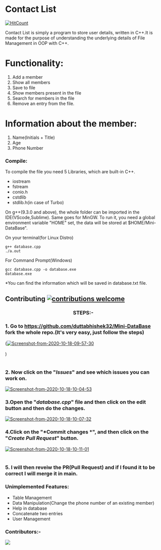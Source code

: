 # Contact List
[![HitCount](http://hits.dwyl.com/duttabhishek32/Mini-DataBase.svg)](http://hits.dwyl.com/duttabhishek32/Mini-DataBase)

Contact List is simply a program to store user details, written in C++.It is made for the purpose of understanding the underlying details of File Management in OOP with C++. 

# Functionality:
1. Add a member
2. Show all members
3. Save to file
4. Show members present in the file
5. Search for members in the file
6. Remove an entry from the file.

# Information about the member:
1. Name(Initials + Title)
2. Age
3. Phone Number

### Compile:
To compile the file you need 5 Libraries, which are built-in C++.
* iostream
* fstream
* conio.h
* cstdlib
* stdlib.h(in case of Turbo)

On g++(9.3.0 and above), the whole folder can be imported in the IDE(VScode,Sublime). Same goes for MinGW.
To run it, you need a global environment  variable "HOME" set, the data will be stored at $HOME/Mini-DataBase".

On your terminal(for Linux Distro)
```
g++ database.cpp
./a.out
```
For Command Prompt(Windows)
```
gcc database.cpp -o database.exe
database.exe
```
*You can find the information which will be saved in database.txt file.

## Contributing [![contributions welcome](https://img.shields.io/badge/contributions-welcome-brightgreen.svg?style=flat)](https://github.com/duttabhishek32/Mini-DataBase/issues) 
### <div align="center">STEPS:-</div>
### 1. Go to https://github.com/duttabhishek32/Mini-DataBase fork the whole repo.(It's very easy, just follow the steps)
  (<a href="https://ibb.co/3T0vL8X"><img src="https://i.ibb.co/yN8pbMT/Screenshot-from-2020-10-18-09-57-30.jpg" alt="Screenshot-from-2020-10-18-09-57-30" border="0"></a><br /><a target='_blank' href='https://imgbb.com/'></a><br />)
<br></br>
### 2. Now click on the "*Issues*"  and see which issues you can work on.
<a href="https://ibb.co/4Tt9HK3"><img src="https://i.ibb.co/DCWsZzT/Screenshot-from-2020-10-18-10-04-53.jpg" alt="Screenshot-from-2020-10-18-10-04-53" border="0"></a>
### 3.Open the "*database.cpp*" file and then click on the edit button and then do the changes.
<a href="https://ibb.co/3CNkthx"><img src="https://i.ibb.co/hmWCp8G/Screenshot-from-2020-10-18-10-07-32.jpg" alt="Screenshot-from-2020-10-18-10-07-32" border="0"></a>
### 4.Click on the "*Commit changes *", and then click on the "*Create Pull Request*"  button.
<a href="https://ibb.co/XjhyQVQ"><img src="https://i.ibb.co/bQSH070/Screenshot-from-2020-10-18-10-11-01.jpg" alt="Screenshot-from-2020-10-18-10-11-01" border="0"></a><br /><a target='_blank' href='https://imgbb.com/'></a><br />
### 5. I will then reveiw the PR(Pull Request) and if I found it to be correct I will merge it in main.

### Unimplemented Features:
* Table Management
* Data Manipulation(Change the phone number of an existing member)
* Help in database
* Concatenate two entries
* User Management

### Contributors:-
<a href="https://github.com/duttabhishek32/Mini-DataBase/graphs/contributors">
  <img src="https://contributors-img.web.app/image?repo=duttabhishek32/Mini-DataBase" />
</a>

